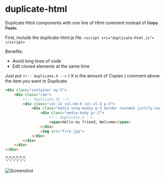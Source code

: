 # duplicate-html
Duplicate Html components with one line of Html comment instead of ~~Copy Paste~~.

First, include the duplicate-html.js file.
```<script src="duplicate-html.js"></script>```

Benefits:
* Avoid long lines of code
* Edit cloned elements at the same time

Just put ``` <!-- duplicate.X --> ``` ( X is the amount of Copies ) comment above the item you want to Duplicate.

```html
<div class="container my-5">
	<div class="row">
		<!-- duplicate.21 -->
		<div class="col-12 col-md-6 col-xl-4 p-3">
			<div class="media song-media p-3 border rounded justify-content-center align-items-center">
				<div class="media-body pr-2">
					<!-- duplicate.2 -->
					<span>Hello my friend, Welcome</span>
				</div>
				<img src="fire.jpg">
			</div>
		</div>
	</div>
</div>
```

:point_down::point_down::point_down::point_down::point_down::point_down:

![Screenshot](http://klmcthemes.com/duplicate-html-preview.jpg)
